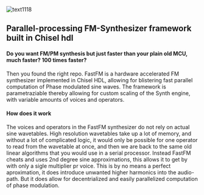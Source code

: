 ![text1118](https://user-images.githubusercontent.com/66793169/160619109-36e7f0bb-38f6-4303-b77e-12ad124961b2.png)

## Parallel-processing FM-Synthesizer framework built in Chisel hdl  

#### Do you want FM/PM synthesis but just faster than your plain old MCU, much faster? 100 times faster? 

Then you found the right repo. FastFM is a hardware accelerated FM synthesizer implemented in Chisel HDL, allowing for blistering fast parallel computation of Phase modulated sine waves. The framework is parametraziable thereby allowing for custom scaling of the Synth engine, with variable amounts of voices and operators.

#### How does it work

The voices and operators in the FastFM synthesizer do not rely on actual sine wavetables. High resolution wavetables take up a lot of memory, and without a lot of complicated logic, it would only be possible for one operator to read from the wavetable at once, and then we are back to the same old linear algorithms that you would use in a serial processor. Instead FastFM cheats and uses 2nd degree sine approximations, this allows it to get by with only a sigle multiplier pr voice. This is by no means a perfect aproximation, it does introduce unwanted higher harmonics into the audio-path. But it does allow for decentrialized and easily parallelized computation of phase modulation.
